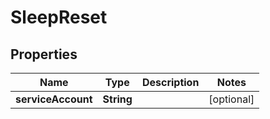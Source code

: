 
# SleepReset

## Properties
Name | Type | Description | Notes
------------ | ------------- | ------------- | -------------
**serviceAccount** | **String** |  |  [optional]



